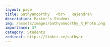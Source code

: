 ```yaml
---
layout: page
title: Sathyamoorthy   <br>   Rajendran
description: Master's Student
img: /assets/images/Sathyamoorthy_R_Photo.png
importance: 37
category: Students
redirect: https://linktr.ee/sathyar
---
```


